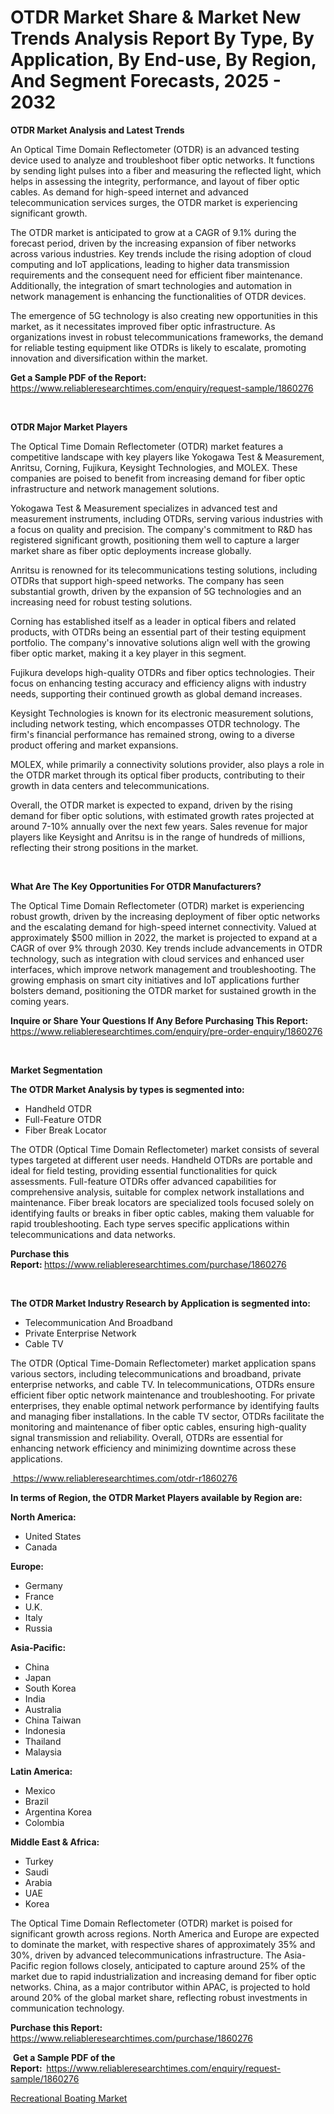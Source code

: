 <p><h1>OTDR Market Share & Market New Trends Analysis Report By Type, By Application, By End-use, By Region, And Segment Forecasts, 2025 - 2032</h1></p><p><strong>OTDR Market Analysis and Latest Trends</strong></p>
<p><p>An Optical Time Domain Reflectometer (OTDR) is an advanced testing device used to analyze and troubleshoot fiber optic networks. It functions by sending light pulses into a fiber and measuring the reflected light, which helps in assessing the integrity, performance, and layout of fiber optic cables. As demand for high-speed internet and advanced telecommunication services surges, the OTDR market is experiencing significant growth.</p><p>The OTDR market is anticipated to grow at a CAGR of 9.1% during the forecast period, driven by the increasing expansion of fiber networks across various industries. Key trends include the rising adoption of cloud computing and IoT applications, leading to higher data transmission requirements and the consequent need for efficient fiber maintenance. Additionally, the integration of smart technologies and automation in network management is enhancing the functionalities of OTDR devices.</p><p>The emergence of 5G technology is also creating new opportunities in this market, as it necessitates improved fiber optic infrastructure. As organizations invest in robust telecommunications frameworks, the demand for reliable testing equipment like OTDRs is likely to escalate, promoting innovation and diversification within the market.</p></p>
<p><strong>Get a Sample PDF of the Report:&nbsp;</strong> <a href="https://www.reliableresearchtimes.com/enquiry/request-sample/1860276?utm_campaign=2393&utm_medium=2&utm_source=Github&utm_content=ia&utm_term=16022025&utm_id=otdr">https://www.reliableresearchtimes.com/enquiry/request-sample/1860276</a></p>
<p>&nbsp;</p>
<p><strong>OTDR Major Market Players</strong></p>
<p><p>The Optical Time Domain Reflectometer (OTDR) market features a competitive landscape with key players like Yokogawa Test & Measurement, Anritsu, Corning, Fujikura, Keysight Technologies, and MOLEX. These companies are poised to benefit from increasing demand for fiber optic infrastructure and network management solutions.</p><p>Yokogawa Test & Measurement specializes in advanced test and measurement instruments, including OTDRs, serving various industries with a focus on quality and precision. The company's commitment to R&D has registered significant growth, positioning them well to capture a larger market share as fiber optic deployments increase globally.</p><p>Anritsu is renowned for its telecommunications testing solutions, including OTDRs that support high-speed networks. The company has seen substantial growth, driven by the expansion of 5G technologies and an increasing need for robust testing solutions.</p><p>Corning has established itself as a leader in optical fibers and related products, with OTDRs being an essential part of their testing equipment portfolio. The company's innovative solutions align well with the growing fiber optic market, making it a key player in this segment.</p><p>Fujikura develops high-quality OTDRs and fiber optics technologies. Their focus on enhancing testing accuracy and efficiency aligns with industry needs, supporting their continued growth as global demand increases.</p><p>Keysight Technologies is known for its electronic measurement solutions, including network testing, which encompasses OTDR technology. The firm's financial performance has remained strong, owing to a diverse product offering and market expansions.</p><p>MOLEX, while primarily a connectivity solutions provider, also plays a role in the OTDR market through its optical fiber products, contributing to their growth in data centers and telecommunications.</p><p>Overall, the OTDR market is expected to expand, driven by the rising demand for fiber optic solutions, with estimated growth rates projected at around 7-10% annually over the next few years. Sales revenue for major players like Keysight and Anritsu is in the range of hundreds of millions, reflecting their strong positions in the market.</p></p>
<p>&nbsp;</p>
<p><strong>What Are The Key Opportunities For OTDR Manufacturers?</strong></p>
<p><p>The Optical Time Domain Reflectometer (OTDR) market is experiencing robust growth, driven by the increasing deployment of fiber optic networks and the escalating demand for high-speed internet connectivity. Valued at approximately $500 million in 2022, the market is projected to expand at a CAGR of over 9% through 2030. Key trends include advancements in OTDR technology, such as integration with cloud services and enhanced user interfaces, which improve network management and troubleshooting. The growing emphasis on smart city initiatives and IoT applications further bolsters demand, positioning the OTDR market for sustained growth in the coming years.</p></p>
<p><strong>Inquire or Share Your Questions If Any Before Purchasing This Report:</strong> <a href="https://www.reliableresearchtimes.com/enquiry/pre-order-enquiry/1860276?utm_campaign=2393&utm_medium=2&utm_source=Github&utm_content=ia&utm_term=16022025&utm_id=otdr">https://www.reliableresearchtimes.com/enquiry/pre-order-enquiry/1860276</a></p>
<p>&nbsp;</p>
<p><strong>Market Segmentation</strong></p>
<p><strong>The OTDR Market Analysis by types is segmented into:</strong></p>
<p><ul><li>Handheld OTDR</li><li>Full-Feature OTDR</li><li>Fiber Break Locator</li></ul></p>
<p><p>The OTDR (Optical Time Domain Reflectometer) market consists of several types targeted at different user needs. Handheld OTDRs are portable and ideal for field testing, providing essential functionalities for quick assessments. Full-feature OTDRs offer advanced capabilities for comprehensive analysis, suitable for complex network installations and maintenance. Fiber break locators are specialized tools focused solely on identifying faults or breaks in fiber optic cables, making them valuable for rapid troubleshooting. Each type serves specific applications within telecommunications and data networks.</p></p>
<p><strong>Purchase this Report:&nbsp;</strong><a href="https://www.reliableresearchtimes.com/purchase/1860276?utm_campaign=2393&utm_medium=2&utm_source=Github&utm_content=ia&utm_term=16022025&utm_id=otdr">https://www.reliableresearchtimes.com/purchase/1860276</a></p>
<p>&nbsp;</p>
<p><strong>The OTDR Market Industry Research by Application is segmented into:</strong></p>
<p><ul><li>Telecommunication And Broadband</li><li>Private Enterprise Network</li><li>Cable TV</li></ul></p>
<p><p>The OTDR (Optical Time-Domain Reflectometer) market application spans various sectors, including telecommunications and broadband, private enterprise networks, and cable TV. In telecommunications, OTDRs ensure efficient fiber optic network maintenance and troubleshooting. For private enterprises, they enable optimal network performance by identifying faults and managing fiber installations. In the cable TV sector, OTDRs facilitate the monitoring and maintenance of fiber optic cables, ensuring high-quality signal transmission and reliability. Overall, OTDRs are essential for enhancing network efficiency and minimizing downtime across these applications.</p></p>
<p><a href="https://www.reliableresearchtimes.com/otdr-r1860276?utm_campaign=2393&utm_medium=2&utm_source=Github&utm_content=ia&utm_term=16022025&utm_id=otdr">&nbsp;https://www.reliableresearchtimes.com/otdr-r1860276</a></p>
<p><strong>In terms of Region, the OTDR Market Players available by Region are:</strong></p>
<p>
    <p> <strong> North America: </strong>
        <ul>
            <li>United States</li>
            <li>Canada</li>
        </ul>
        </p> 
    <p> <strong> Europe: </strong>
        <ul>
            <li>Germany</li>
            <li>France</li>
            <li>U.K.</li>
            <li>Italy</li>
            <li>Russia</li>
        </ul>
        </p> 
    <p> <strong> Asia-Pacific: </strong>
        <ul>
            <li>China</li>
            <li>Japan</li>
            <li>South Korea</li>
            <li>India</li>
            <li>Australia</li>
            <li>China Taiwan</li>
            <li>Indonesia</li>
            <li>Thailand</li>
            <li>Malaysia</li>
        </ul>
        </p> 
    <p> <strong> Latin America: </strong>
        <ul>
            <li>Mexico</li>
            <li>Brazil</li>
            <li>Argentina Korea</li>
            <li>Colombia</li>
        </ul>
        </p> 
    <p> <strong> Middle East & Africa: </strong>
        <ul>
            <li>Turkey</li>
            <li>Saudi</li>
            <li>Arabia</li>
            <li>UAE</li>
            <li>Korea</li>
        </ul>
    </p>
    </p>
<p><p>The Optical Time Domain Reflectometer (OTDR) market is poised for significant growth across regions. North America and Europe are expected to dominate the market, with respective shares of approximately 35% and 30%, driven by advanced telecommunications infrastructure. The Asia-Pacific region follows closely, anticipated to capture around 25% of the market due to rapid industrialization and increasing demand for fiber optic networks. China, as a major contributor within APAC, is projected to hold around 20% of the global market share, reflecting robust investments in communication technology.</p></p>
<p><strong>Purchase this Report: </strong><a href="https://www.reliableresearchtimes.com/purchase/1860276?utm_campaign=2393&utm_medium=2&utm_source=Github&utm_content=ia&utm_term=16022025&utm_id=otdr">https://www.reliableresearchtimes.com/purchase/1860276</a></p>
<p>&nbsp;<strong>Get a Sample PDF of the Report:&nbsp;&nbsp;</strong><a href="https://www.reliableresearchtimes.com/enquiry/request-sample/1860276?utm_campaign=2393&utm_medium=2&utm_source=Github&utm_content=ia&utm_term=16022025&utm_id=otdr">https://www.reliableresearchtimes.com/enquiry/request-sample/1860276</a></p>
<p><strong></strong></p>
<p><p><a href="https://github.com/techerghalim/Market-Research-Report-List-1/blob/main/recreational-boating-market.md?utm_campaign=2393&utm_medium=2&utm_source=Github&utm_content=ia&utm_term=16022025&utm_id=otdr">Recreational Boating Market</a></p></p>
